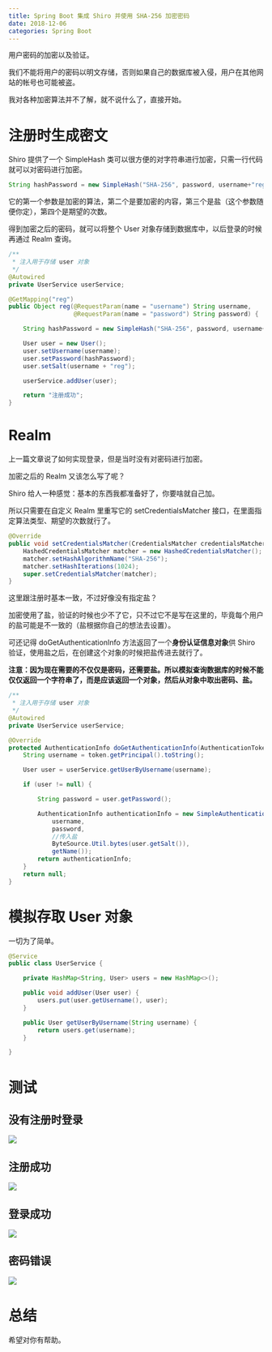 ```yaml
---
title: Spring Boot 集成 Shiro 并使用 SHA-256 加密密码
date: 2018-12-06
categories: Spring Boot
---
```


用户密码的加密以及验证。

<!--more-->

我们不能将用户的密码以明文存储，否则如果自己的数据库被入侵，用户在其他网站的帐号也可能被盗。

我对各种加密算法并不了解，就不说什么了，直接开始。



# 注册时生成密文

Shiro 提供了一个 SimpleHash 类可以很方便的对字符串进行加密，只需一行代码就可以对密码进行加密。

```java
String hashPassword = new SimpleHash("SHA-256", password, username+"reg", 1024).toString();
```

它的第一个参数是加密的算法，第二个是要加密的内容，第三个是盐（这个参数随便你定），第四个是期望的次数。

得到加密之后的密码，就可以将整个 User 对象存储到数据库中，以后登录的时候再通过 Realm 查询。

```java
/**
 * 注入用于存储 user 对象
 */
@Autowired
private UserService userService;

@GetMapping("reg")
public Object reg(@RequestParam(name = "username") String username,
                  @RequestParam(name = "password") String password) {

    String hashPassword = new SimpleHash("SHA-256", password, username+"reg", 1024).toString();

    User user = new User();
    user.setUsername(username);
    user.setPassword(hashPassword);
    user.setSalt(username + "reg");

    userService.addUser(user);

    return "注册成功";
}
```



# Realm

上一篇文章说了如何实现登录，但是当时没有对密码进行加密。

加密之后的 Realm 又该怎么写了呢？

Shiro 给人一种感觉：基本的东西我都准备好了，你要啥就自己加。

所以只需要在自定义 Realm 里重写它的 setCredentialsMatcher 接口，在里面指定算法类型、期望的次数就行了。

```java
@Override
public void setCredentialsMatcher(CredentialsMatcher credentialsMatcher) {
    HashedCredentialsMatcher matcher = new HashedCredentialsMatcher();
    matcher.setHashAlgorithmName("SHA-256");
    matcher.setHashIterations(1024);
    super.setCredentialsMatcher(matcher);
}
```

这里跟注册时基本一致，不过好像没有指定盐？

加密使用了盐，验证的时候也少不了它，只不过它不是写在这里的，毕竟每个用户的盐可能是不一致的（盐根据你自己的想法去设置）。

可还记得 doGetAuthenticationInfo 方法返回了一个**身份认证信息对象**供 Shiro 验证，使用盐之后，在创建这个对象的时候把盐传进去就行了。

**注意：因为现在需要的不仅仅是密码，还需要盐。所以模拟查询数据库的时候不能仅仅返回一个字符串了，而是应该返回一个对象，然后从对象中取出密码、盐。**

```java
/**
 * 注入用于存储 user 对象
 */
@Autowired
private UserService userService;

@Override
protected AuthenticationInfo doGetAuthenticationInfo(AuthenticationToken token) throws AuthenticationException {
    String username = token.getPrincipal().toString();

    User user = userService.getUserByUsername(username);

    if (user != null) {

        String password = user.getPassword();

        AuthenticationInfo authenticationInfo = new SimpleAuthenticationInfo(
            username,
            password,
            //传入盐
            ByteSource.Util.bytes(user.getSalt()),
            getName());
        return authenticationInfo;
    }
    return null;
}
```



# 模拟存取 User 对象

一切为了简单。

```java
@Service
public class UserService {

    private HashMap<String, User> users = new HashMap<>();

    public void addUser(User user) {
        users.put(user.getUsername(), user);
    }

    public User getUserByUsername(String username) {
        return users.get(username);
    }

}
```



# 测试

## 没有注册时登录

![](https://md-img-1252869657.cos.ap-shanghai.myqcloud.com/hexo/Snipaste_2018-12-06_19-36-54%20%E6%B2%A1%E6%9C%89%E6%B3%A8%E5%86%8C.png)



## 注册成功

![](https://md-img-1252869657.cos.ap-shanghai.myqcloud.com/hexo/Snipaste_2018-12-06_19-37-10%20%E6%B3%A8%E5%86%8C%E6%88%90%E5%8A%9F.png)



## 登录成功

![](https://md-img-1252869657.cos.ap-shanghai.myqcloud.com/hexo/Snipaste_2018-12-06_19-37-24%20%E7%99%BB%E5%BD%95%E6%88%90%E5%8A%9F.png)



## 密码错误

![](https://md-img-1252869657.cos.ap-shanghai.myqcloud.com/hexo/Snipaste_2018-12-06_19-37-37%20%E5%AF%86%E7%A0%81%E9%94%99%E8%AF%AF.png)



# 总结

希望对你有帮助。